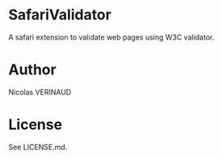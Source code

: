# SafariValidator

A safari extension to validate web pages using W3C validator.

# Author

Nicolas VERINAUD

# License

See LICENSE.md.